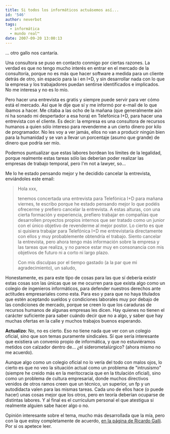 ```yaml
---
title: Si todos los informáticos actuásemos así...
id: '546'
author: neverbot
tags:
  - informática
  - mundo real™
date: 2007-09-20 13:00:13
---
```


... otro gallo nos cantaría.

Una consultora se puso en contacto conmigo por ciertas razones. La verdad es que no tengo mucho interés en entrar en el mercado de la consultoría, porque no es más que hacer software a medida para un cliente detrás de otro, sin espacio para la i en I+D, y sin desarrollar nada con lo que la empresa y los trabajadores puedan sentirse identificados e implicados. No me interesa y no es lo mío.

Pero hacer una entrevista es gratis y siempre puede servir para ver cómo está el mercado. Así que le dije que sí y me informó por e-mail de lo que íbamos a hacer. Me citaba a las ocho de la mañana (que generalmente aún ni ha sonado mi despertador a esa hora) en Telefónica I+D, para hacer una entrevista con el cliente. Es decir: la empresa es una consultora de recursos humanos a quien sólo intereso para revenderme a un cierto dinero por kilo de programador. No les voy a ver jamás, ellos no van a producir ningún bien para la humanidad y se van a llevar un porcentaje (asumo que grande) de dinero que podría ser mío.

Podemos puntualizar que estas labores bordean los límites de la legalidad, porque realmente estas tareas sólo las deberían poder realizar las empresas de trabajo temporal, pero I'm not a lawyer, so...

Me lo he estado pensando mejor y he decidido cancelar la entrevista, enviándoles este email:

> Hola xxx,
>
> tenemos concertada una entrevista para Telefónica I+D para mañana viernes, te escribo porque he estado pensando mejor lo que podéis ofrecerme y prefiero cancelar la entrevista. A estas alturas, con una cierta formación y experiencia, prefiero trabajar en compañías que desarrollen proyectos propios internos que ser tratado como un junior con el único objetivo de revenderme al mejor postor. Lo cierto es que si quisiera trabajar para Telefónica I+D me entrevistaría directamente con ellos y muy probablemente obtendría el trabajo. Siento cancelar la entrevista, pero ahora tengo más información sobre la empresa y las tareas que realiza, y no parece estar muy en consonancia con mis objetivos de futuro ni a corto ni largo plazo.
>
> Con mis disculpas por el tiempo gastado (a la par que mi agradecimiento), un saludo,

Honestamente, es para este tipo de cosas para las que sí debería existir estas cosas son las únicas que se me ocurren para que exista algo como un colegio de ingenieros informáticos, para defender nuestros derechos ante actitudes empresariales como esta. Para eso y para que no haya titulados que estén aceptando sueldos y condiciones laborales muy por debajo de las condiciones de mercado, porque se creen lo que los caraduras de recursos humanos de algunas empresas les dicen. Hay quienes no tienen el carácter suficiente para saber cuándo decir que no a algo, y saber que hay muchas ofertas en la calle y muchos trabajos buenos esperando.

**Actualizo**: No, no es cierto. Eso no tiene nada que ver con un colegio oficial, sino que son temas puramente sindicales. Sí que sería interesante que existiera un convenio propio de informática, y que no estuviéramos metidos con calzador dentro de... ¿el siderometalúrgico? (ahora mismo no me acuerdo).

Aunque algo como un colegio oficial no lo vería del todo con malos ojos, lo cierto es que no veo la situación actual como un problema de "intrusismo" (siempre he creido más en la meritocracia que en la titulación oficial), sino como un problema de cultura empresarial, donde muchos directivos venidos de otros ramos creen que un técnico, un superior, un fp y un autodidacta valen para las mismas tareas. Cada uno de ellos hace (o puede hacer) unas cosas mejor que los otros, pero en teoría deberían ocuparse de distintas labores. Y al final es el curriculum personal el que atestigua si realmente alguien sabe hacer algo o no.

Opinión interesante sobre el tema, mucho más desarrollada que la mía, pero con la que estoy completamente de acuerdo, [en la página de Ricardo Galli](http://mnm.uib.es/gallir/posts/2007/08/28/1163/). Por si os apetece leer.
